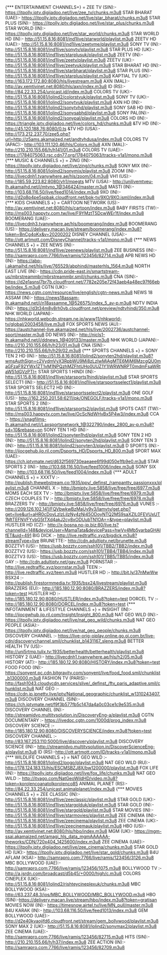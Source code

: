 {*** ENTERTAINMENT CHANNELS+} = ZEE TV (SIN):- https://itpolly.iptv.digijadoo.net/live/zee_tv/chunks.m3u8 STAR BHARAT (UAE):- https://itpolly.iptv.digijadoo.net/live/star_bharat/chunks.m3u8 STAR PLUS (SIN):- https://itpolly.iptv.digijadoo.net/live/star_plus/chunks.m3u8 STAR WORLD (IN):- https://itpolly.iptv.digijadoo.net/live/star_world/chunks.m3u8 STAR WORLD HD (IN):- http://51.15.8.16:8081/ind1live/starworld/playlist.m3u8 ZEETV HD (UAE):- http://51.15.8.16:8081/ind1live/zeetvme/playlist.m3u8 SONY TV (IN):- http://51.15.8.16:8081/ind1live/sonytv/playlist.m3u8 STAR PLUS HD (UK):- http://51.15.8.16:8081/ind1live/starplusuk/playlist.m3u8  ZEETV (IN):- http://51.15.8.16:8081/ind1live/zeetv/playlist.m3u8 ZEETV (UK):- http://51.15.8.16:8081/ind1live/zeetvuk/playlist.m3u8 STAR BHARAT HD  (IN):- http://51.15.8.16:8081/ind1live/starbharat/playlist.m3u8 STAR PLUS (IN):- http://51.15.8.16:8081/ind1live/starplus/playlist.m3u8 KAPTIAL TV (UK):- http://163.172.172.80:8080/hls/livestream.m3u8 AXN (MAL):- http://av.xemtivinet.net:8080/hls/axn/index.m3u8 ID (RS):- http://84.22.33.254/unicast.id/index.m3u8 COLORS TV (UK):- http://51.15.8.16:8081/lolind2/colorstvuk/playlist.m3u8 SONY TV (UK):- http://51.15.8.16:8081/lolind2/sonytvuk/playlist.m3u8 AXN HD (IN):- http://51.15.8.16:8081/lolind2/sonytvhd/playlist.m3u8 SONY SAB HD (IN):- http://51.15.8.16:8081/lolind2/sonysabhd/playlist.m3u8 SONY PAL(IN):- http://51.15.8.16:8081/lolind2/sonypal/playlist.m3u8 COLORS HD (IN):- https://triangle.iptv.digijadoo.net/live/colors_hd/chunks.m3u8 &TV HD (IN):- http://45.120.188.76:8080/0.ts &TV HD (USA):- http://173.212.237.70/zee5.php?url=http://z5ams.akamaized.net/andtvhdusa/index.m3u8 COLORS TV (APAC):- http://103.111.120.46/hls/Colors.m3u8 AXN (MAL):- http://210.210.155.66/h/h141/01.m3u8 COLORS TV (UAE):- https://1784075063.rsc.cdn77.org/1784075063/tracks-v1a1/mono.m3u8                                                                                                                                                                                                                                                                                                                                                                                                                                                                                                                                                                                                                                                                                                                                                                                                                                                                                                                      {*** MUSIC & CHANNELS +} = ZING (IN):- https://itpolly.iptv.digijadoo.net/live/zing/chunks.m3u8 SONY MIX (IN):-http://51.15.8.16:8081/lolind2/sonymix/playlist.m3u8  ZOOM (IN):- http://livecdnh1.tvanywhere.ae/hls/zoom/04.m3u8 VH1 (US):- http://185.59.223.82:8080/vh1/mpegts  MTV (USA):- http://unilivemtveu-lh.akamaihd.net/i/mtvno_1@346424/master.m3u8 MASTI (IN):- http://103.68.116.50/live/feed1014/index.m3u8 9XO (IN):- http://d2q8p4pe5spbak.cloudfront.net/bpk-tv/9XO/9XO.isml/index.m3u8  {*** KIDS CHANNELS +} = CARTOON NETWORK (US):- http://av.xemtivinet.net:8080/hls/cartoon/index.m3u8 BABY FIRSTS (TW):- http://ms003.happytv.com.tw/live/F9YMztT5DcwWEr1f/index.m3u8 BOOMERANG (UAE):- http://livecdnh3.tvanywhere.ae/hls/boomerang/index.m3u8 BOOMERANG (US):- https://delivery.macan.live/stream/boomerang/index.m3u8?token=BnCg4oKx&v=20200202 DISNEY CHANNEL (USA):- http://ott.artmott.com/DisneyChannel/tracks-v1a1/mono.m3u8
{*** NEWS CHANNELS +} = ZEE NEWS (IN):- http://51.15.8.16:8081/ind1live/zeenews/playlist.m3u8 ZEE BUSINESS (IN):- http://samrapro.com:7766/live/ramis/123456/82714.m3u8 APB NEWS HD (IN):- https://abp-i.akamaihd.net/hls/live/765529/abphindi/masterhls_1564.m3u8 NORTH EAST LIVE (IN):- https://cdn.pride-east.in/smartstream-us/mbrstreammbr/mbrstreammbr.smil/chunks.m3u8 CNA (SIN):- https://d2e1asnsl7br7b.cloudfront.net/7782e205e72f43aeb4a48ec97f66ebbe/index_5.m3u8 CGTN (UK):- https://news.cgtn.com/resource/live/english/cgtn-news.m3u8 NEWS 18 ASSAM (IN):- https://news18assam-lh.akamaihd.net/i/n18assamne_1@526575/index_5_av-p.m3u8 NDTV INDIA (IN):- https://d3t34m8y8rh0vb.cloudfront.net/preview/ndtvhindi/350.m3u8 NHK WORLD (JAPAN):- https://nhkworld.webcdn.stream.ne.jp/www11/nhkworld-tv/global/2003458/live.m3u8 FOX SPORTS NEWS (AU):- https://austchannel-live.akamaized.net/hls/live/2002736/austchannel-sport/master.m3u8 DD NEWS (IN):- http://nicls1-lh.akamaihd.net/i/ddnews_1@409133/master.m3u8 NHK WORLD (JAPAN):- http://210.210.155.66/h/h23/01.m3u8 CNA (SIN):- http://210.210.155.66/h/h29/02.m3u8            {*** SPORTS CHANNELS +} = SONY TEN 2 HD (IN):- http://51.15.8.16:8081/lolind2/sonyten2hd/playlist.m3u8?wmsAuthSign=c2VydmVyX3RpbWU9Mi8zLzIwMjAgMTE6MjM6MzcgQU0maGFzaF92YWx1ZT1vM1NPQzhMZFhtUHo0UUZ1Y1lWRWNRPT0mdmFsaWRtaW51dGVzPTI= STAR SPORTS 1 HINDI (IN):- http://51.15.8.16:8081/ind1live/starsports1hindi/playlist.m3u8 STAR SPORTS SELECT1 (IN):-  http://51.15.8.16:8081/ind1live/starsportsselect1/playlist.m3u8 STAR SPORTS SELECT2 HD (IN):- http://51.15.8.16:8081/ind1live/starsportsselect2/playlist.m3u8 ONE GOLF (US):-  http://162.250.201.58:6211/pk/ONEGOLF/tracks-v1a1/mono.m3u8 STAR SPORTS 2 (IN):- http://51.15.8.16:8081/ind1live/starsports2/playlist.m3u8 SPOTS CAST (TW):-  http://ms003.happytv.com.tw/live/OcScNdWHvBx5P4w3/index.m3u8 CCA :- https://snagfilms-lh.akamaihd.net/i/Laxsportsnetwork_1@322790/index_2800_av-p.m3u8?sd=10&rebase=on SONY TEN 1 HD (IN):- http://51.15.8.16:8081/lolind2/sonyten1hd/playlist.m3u8 SONY TEN 2 HD (IN):-  http://51.15.8.16:8081/lolind2/sonyten2hd/playlist.m3u8 SONY TEN 3 (IN):- http://51.15.8.16:8081/lolind2/sonyten3/playlist.m3u8 D SPORTS (IN):- http://jiocgehub.jio.ril.com/Dsports_HD/Dsports_HD_800.m3u8 SPORT MAX (UAE):- https://ch.iptvmate.net/d632f569730eaeaee6f99d050e1fb9e0.m3u8 STAR SPORTS 2 (IN):- http://103.68.116.50/live/feed1006/index.m3u8 SONY SIX (IN):- http://103.68.116.50/live/feed1004/index.m3u8 
{*** ADULT CHANNELS +} = XXXTV :- http://publish.thewebstream.co:1935/ppv/_definst_/rampanttv_passionxxx/playlist.m3u8  CHANNEL X :- http://bmiptv.live:5858/live/free/free/6977.m3u8 MOMS EACH SEX TV :- http://bmiptv.live:5858/live/free/free/6979.m3u8  CZECH COUPLES TV :- http://bmiptv.live:5858/live/free/free/6978.m3u8 BRAZZERS TV :-http://bmiptv.live:5858/live/free/free/6976.m3u8 VUNES :- http://209.126.102.141/FQVbwkwBzMaUy9v3/lamvtv/get.php?get=live&url=aHR0cDovLzIzLjIzNy4zNi45ODoyNTQ2MS9saXZlL0FEVUxUT1MtTEFNVFYvbG5tTXd4akJ2cy8xODUubTN1OA==&type=playlist.m3u8 HUSTLER HD (CZ):-  http://x-bosna.no-ip.biz:80/live.ts?channelId=148&deviceUser=MamaTata&devicePass=hwVv4Mb5yarbaGHAIfET&uid=491 BIG DICK :- http://live.redtraffic.xyz/bigdick.m3u8?streamType=live BRUNETTE:- http://cdn.adultiptv.net/brunette.m3u8 BOZZTV1 (US):- https://usb.bozztv.com/ssh101/TBB2/TBB2/index.m3u8 BOZZTV2 (US):- https://usb.bozztv.com/ssh101/TBB4/TBB4/index.m3u8 BOZZTV3 (US):- https://usb.bozztv.com/ssh101/TBB5/TBB5/index.m3u8 GAY :- http://cdn.adultiptv.net/gay.m3u8  PORNSTAR :- http://live.redtraffic.xyz/pornstar.m3u8 TEEN :- http://live.redtraffic.xyz/teen.m3u8 HUSTLER HD :- http://bit.ly/37nMwWw BSX24 :- http://publish.firestormmedia.tv:1935/bsx24/livestream/playlist.m3u8 BRAZZERS (EU):- http://185.180.12.90:8080/BRAZZERS/index.m3u8?token=test HUSTLER HD :- http://185.180.12.90:8080/HUSTLER/index.m3u8?token=test DORCEL TV :- http://185.180.12.90:8080/DORCEL/index.m3u8?token=test                                          {*** INFOTAINMENT & LIFESTYLE CHANNELS +} = INSIGHT (IN):- http://jiocgwhub.jio.ril.com/Insight/Insight_800.m3u8 NAT GEO WILD (IN):- https://itpolly.iptv.digijadoo.net/live/nat_geo_wild/chunks.m3u8 NAT GEO PEOPLE (ASIA):- https://itpolly.iptv.digijadoo.net/live/nat_geo_people/chunks.m3u8 DISCOVERY CHANNEL :- https://live-orig-oiplay.online.go.oi.com.br/live-cdn/discoverychannel.smil/chunklist_b1431167_sleng.m3u8 BETTER HEALTH TV (US):- http://uni5rtmp.tulix.tv:1935/betterhealth/betterhealth/playlist.m3u8 HISTORY 2 (UAE):- http://livecdnh1.tvanywhere.ae/hls/h2/05.m3u8 HISTORY (AT):- http://185.180.12.90:8080/HISTORY/index.m3u8?token=test FOOD FOOD (IN):- https://sonyent.pc.cdn.bitgravity.com/sonyent/live/food_food.smil/chunklist_b1300000.m3u8 FASHION TV (PARIS):- http://fash1043.cloudycdn.services/slive/_definst_/ftv_paris_adaptive.smil/chunklist.m3u8 NAT GEO :- https://cdn.jp.jpnettv.live/jptv/National_geographic/chunklist_w1310243407.m3u8 DISCOVERY CHANNEL (SIN):- https://ch.iptvmate.net/f9f3b577fb5c147da4a0c03ce1c9e535.m3u8  DISCOVERY CHANNEL (IN):- http://streamidvo.multitvsolution.in/DiscoveryEng-a/playlist.m3u8 CGTN DOCUMENTARY :- https://livedoc.cgtn.com/1000d/prog_index.m3u8 DISCOVERY SCIENCE :- http://185.180.12.90:8080/DISCOVERYSCIENCE/index.m3u8?token=test DISCOVERY CHANNEL :- http://83.167.253.110:5000/live/discovery/playlist.m3u8 DISCOVERY SCIENCE (IN):- http://streamidvo.multitvsolution.in/DiscoverScienceEng-a/playlist.m3u8 ID (RS):-http://ott.artmott.com/ID/tracks-v1a1/mono.m3u8              {*** WILDLIFE CHANNELS +} = NAT GEO WILD :- http://51.15.8.16:8081/lolind2/pogo/playlist.m3u8 NAT GEO WILD (RU):- http://178.124.183.13/hls/ESCMSBZJ8X/bw1200000/playlist.m3u8 FOX LIFE (IN):- https://itpolly.iptv.digijadoo.net/live/fox_life/chunks.m3u8 NAT GEO WILD :- http://itvago.com/NatGeoWildHD/video.m3u8?token=korolencoanatolkorolenco85 ANIMAL PLANET (RS):- http://84.22.33.254/unicast.animalplanet/index.m3u8       {*** MOVIES CHANNELS +} =  ZEE CLASSIC (IN):- http://51.15.8.16:8081/ind1live/zeeclassic/playlist.m3u8 STAR GOLD (UK):- http://51.15.8.16:8081/ind1live/stargolduk/playlist.m3u8 STAR GOLD (IN):- http://51.15.8.16:8081/ind1live/stargold/playlist.m3u8 STAR MOVIES (IN):- http://51.15.8.16:8081/ind1live/starmovies/playlist.m3u8 ZEE CINEMA (IN):- http://51.15.8.16:8081/ind1live/zeecinema/playlist.m3u8 ZEE CINEMA (UK):-http://51.15.8.16:8081/ind1live/zeecinemauk/playlist.m3u8  HBO (US):- http://av.xemtivinet.net:8080/hls/hbo/index.m3u8 MGM (UK):- https://mgm-ssai.akamaized.net/amagi_hls_data_mgmAAAAAA-theworks/CDN/720x404_1425600/index.m3u8 ZEE CINEMA (UAE):-https://itpolly.iptv.digijadoo.net/live/zee_cinema/chunks.m3u8 STAR GOLD HD (UK):- https://itpolly.iptv.digijadoo.net/live/star_gold/chunks.m3u8  B4U AFLAM (KSA):- http://samrapro.com:7766/live/ramis/123456/3126.m3u8 MBC BOLLYWOOD (UAE):- http://samrapro.com:7766/live/ramis/123456/1075.m3u8 BOLLYWOOD TV :- http://a.jsrdn.com/broadcast/d5b45/+0000/high/c.m3u8 COLORS CINEPLEX (UK):- http://51.15.8.16:8081/lolind2/rishteycineplexuk/chunks.m3u8 MBC BOLLYWOOD (KSA):- http://63.237.48.3/ios/MBC_BOLLYWOOD/MBC_BOLLYWOOD.m3u8 HBO (SIN):-https://delivery.macan.live/stream/hbo/index.m3u8?token=gratisan MOVIES NOW (IN):- https://timesnow.airtel.tv/live/MN_pull/master.m3u8 B4U KARAK (IN):- http://103.68.116.50/live/feed1013/index.m3u8 GEM BOLLYWOOD (UAE):- http://d2e40kvaojifd6.cloudfront.net/stream/gem_bollywood/playlist.m3u8 SONY MAX 2 (UK):- http://51.15.8.16:8081/lolind2/sonymax2/playlist.m3u8 ZEE CINEMA (UAE):- http://samrapro.com:7766/live/ramis/123456/82715.m3u8 HITS (SIN):- http://210.210.155.66/h/h37/index.m3u8 ZEE ACTION (IN):- http://samrapro.com:7766/live/ramis/123456/82709.m3u8
